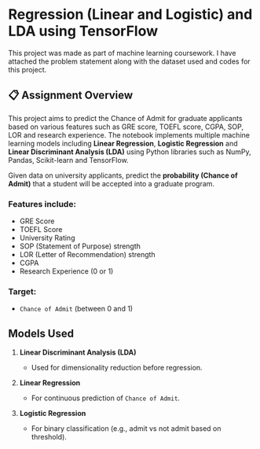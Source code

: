 # Regression (Linear and Logistic) and LDA using TensorFlow

This project was made as part of machine learning coursework. I have attached the problem statement along with the dataset used and codes for this project.

## 📋 Assignment Overview
This project aims to predict the Chance of Admit for graduate applicants based on various features such as GRE score, TOEFL score, CGPA, SOP, LOR and research experience. The notebook implements multiple machine learning models including **Linear Regression**, **Logistic Regression** and **Linear Discriminant Analysis (LDA)** using Python libraries such as NumPy, Pandas, Scikit-learn and TensorFlow.

Given data on university applicants, predict the **probability (Chance of Admit)** that a student will be accepted into a graduate program.

### Features include:
- GRE Score
- TOEFL Score
- University Rating
- SOP (Statement of Purpose) strength
- LOR (Letter of Recommendation) strength
- CGPA
- Research Experience (0 or 1)

### Target:
- `Chance of Admit` (between 0 and 1)

## Models Used

1. **Linear Discriminant Analysis (LDA)**  
   - Used for dimensionality reduction before regression.

2. **Linear Regression**  
   - For continuous prediction of `Chance of Admit`.

3. **Logistic Regression**  
   - For binary classification (e.g., admit vs not admit based on threshold).

